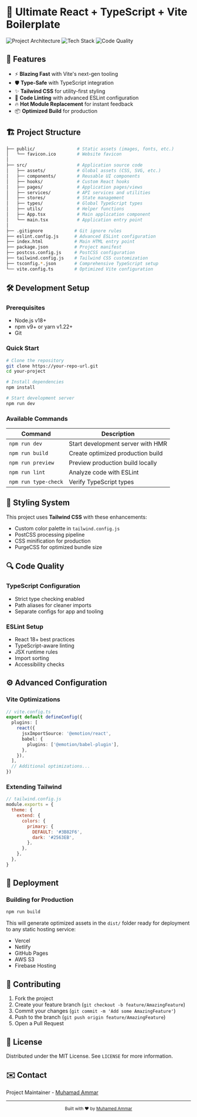 # 🚀 Ultimate React + TypeScript + Vite Boilerplate

![Project Architecture](https://img.shields.io/badge/architecture-modular-blue) 
![Tech Stack](https://img.shields.io/badge/stack-React%20%2B%20TypeScript%20%2B%20Vite-green) 
![Code Quality](https://img.shields.io/badge/code%20quality-ESLint%20%2B%20TypeScript-red)

## 🌟 Features

- ⚡ **Blazing Fast** with Vite's next-gen tooling
- 🛡 **Type-Safe** with TypeScript integration
- ✨ **Tailwind CSS** for utility-first styling
- 🧹 **Code Linting** with advanced ESLint configuration
- 🔥 **Hot Module Replacement** for instant feedback
- 📦 **Optimized Build** for production

## 🏗 Project Structure

```bash
├── public/                # Static assets (images, fonts, etc.)
│   └── favicon.ico        # Website favicon
│
├── src/                   # Application source code
│   ├── assets/            # Global assets (CSS, SVG, etc.)
│   ├── components/        # Reusable UI components
│   ├── hooks/             # Custom React hooks
│   ├── pages/             # Application pages/views
│   ├── services/          # API services and utilities
│   ├── stores/            # State management
│   ├── types/             # Global TypeScript types
│   ├── utils/             # Helper functions
│   ├── App.tsx            # Main application component
│   └── main.tsx           # Application entry point
│
├── .gitignore            # Git ignore rules
├── eslint.config.js      # Advanced ESLint configuration
├── index.html            # Main HTML entry point
├── package.json          # Project manifest
├── postcss.config.js     # PostCSS configuration
├── tailwind.config.js    # Tailwind CSS customization
├── tsconfig.*.json       # Comprehensive TypeScript setup
└── vite.config.ts        # Optimized Vite configuration
```

## 🛠 Development Setup

### Prerequisites

- Node.js v18+
- npm v9+ or yarn v1.22+
- Git

### Quick Start

```bash
# Clone the repository
git clone https://your-repo-url.git
cd your-project

# Install dependencies
npm install

# Start development server
npm run dev
```

### Available Commands

| Command          | Description                                  |
|------------------|----------------------------------------------|
| `npm run dev`    | Start development server with HMR            |
| `npm run build`  | Create optimized production build            |
| `npm run preview`| Preview production build locally             |
| `npm run lint`   | Analyze code with ESLint                     |
| `npm run type-check` | Verify TypeScript types                 |

## 🎨 Styling System

This project uses **Tailwind CSS** with these enhancements:

- Custom color palette in `tailwind.config.js`
- PostCSS processing pipeline
- CSS minification for production
- PurgeCSS for optimized bundle size

## 🔍 Code Quality

### TypeScript Configuration

- Strict type checking enabled
- Path aliases for cleaner imports
- Separate configs for app and tooling

### ESLint Setup

- React 18+ best practices
- TypeScript-aware linting
- JSX runtime rules
- Import sorting
- Accessibility checks

## ⚙️ Advanced Configuration

### Vite Optimizations

```typescript
// vite.config.ts
export default defineConfig({
  plugins: [
    react({
      jsxImportSource: '@emotion/react',
      babel: {
        plugins: ['@emotion/babel-plugin'],
      },
    }),
  ],
  // Additional optimizations...
})
```

### Extending Tailwind

```javascript
// tailwind.config.js
module.exports = {
  theme: {
    extend: {
      colors: {
        primary: {
          DEFAULT: '#3B82F6',
          dark: '#2563EB',
        },
      },
    },
  },
}
```

## 🚀 Deployment

### Building for Production

```bash
npm run build
```

This will generate optimized assets in the `dist/` folder ready for deployment to any static hosting service:

- Vercel
- Netlify
- GitHub Pages
- AWS S3
- Firebase Hosting

## 🤝 Contributing

1. Fork the project
2. Create your feature branch (`git checkout -b feature/AmazingFeature`)
3. Commit your changes (`git commit -m 'Add some AmazingFeature'`)
4. Push to the branch (`git push origin feature/AmazingFeature`)
5. Open a Pull Request

## 📜 License

Distributed under the MIT License. See `LICENSE` for more information.

## ✉️ Contact

Project Maintainer - [Muhamad Ammar](mailto:muhamedammar0900@gmail.com)

---

<div align="center">
  <sub>Built with ❤︎ by <a href="https://github.com/muhamedhossafy">Muhamed Ammar</a></sub>
</div>
